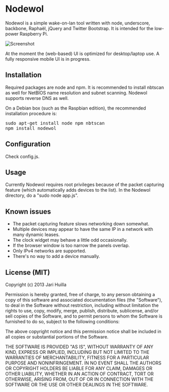 Nodewol
=======

Nodewol is a simple wake-on-lan tool written with node, underscore, backbone, Raphaël, jQuery and Twitter Bootstrap. It is intended for the low-power Raspberry Pi.

![Screenshot](https://raw.github.com/huijar/nodewol/master/public/img/nodewol_scrot.png)

At the moment the (web-based) UI is optimized for desktop/laptop use. A fully responsive mobile UI is in progress.

## Installation

Required packages are node and npm. It is recommended to install nbtscan as well for NetBIOS name resolution and subnet scanning. Nodewol supports reverse DNS as well.

On a Debian box (such as the Raspbian edition), the recommended installation procedure is:

<pre>
sudo apt-get install node npm nbtscan
npm install nodewol
</pre>

## Configuration

Check config.js.

## Usage

Currently Nodewol requires root privileges because of the packet capturing feature (which automatically adds devices to the list). In the Nodewol directory, do a "sudo node app.js".

## Known issues

* The packet capturing feature slows networking down somewhat.
* Multiple devices may appear to have the same IP in a network with many dynamic leases.
* The clock widget may behave a little odd occasionally.
* If the browser window is too narrow the panels overlap.
* Only IPv4 networks are supported.
* There's no way to add a device manually.

## License (MIT)

Copyright (c) 2013 Jari Huilla

Permission is hereby granted, free of charge, to any person obtaining a copy of this software and associated documentation files (the "Software"), to deal in the Software without restriction, including without limitation the rights to use, copy, modify, merge, publish, distribute, sublicense, and/or sell copies of the Software, and to permit persons to whom the Software is furnished to do so, subject to the following conditions:

The above copyright notice and this permission notice shall be included in all copies or substantial portions of the Software.

THE SOFTWARE IS PROVIDED "AS IS", WITHOUT WARRANTY OF ANY KIND, EXPRESS OR IMPLIED, INCLUDING BUT NOT LIMITED TO THE WARRANTIES OF MERCHANTABILITY, FITNESS FOR A PARTICULAR PURPOSE AND NONINFRINGEMENT. IN NO EVENT SHALL THE AUTHORS OR COPYRIGHT HOLDERS BE LIABLE FOR ANY CLAIM, DAMAGES OR OTHER LIABILITY, WHETHER IN AN ACTION OF CONTRACT, TORT OR OTHERWISE, ARISING FROM, OUT OF OR IN CONNECTION WITH THE SOFTWARE OR THE USE OR OTHER DEALINGS IN THE SOFTWARE.
